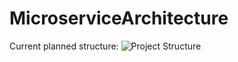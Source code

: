 # MicroserviceArchitecture
Current planned structure:
![Project Structure](https://www.lucidchart.com/publicSegments/view/e07ceaed-9b9b-4a86-a402-388ccac287dc/image.png)
